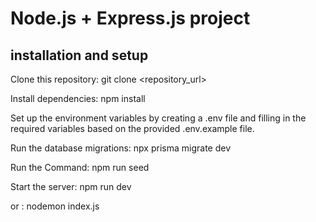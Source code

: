 # Node.js + Express.js project

## installation and setup
Clone this repository: git clone <repository_url>

Install dependencies: npm install

Set up the environment variables by creating a .env file and filling in the required variables based on the provided .env.example file.

Run the database migrations: npx prisma migrate dev

Run the Command: npm run seed

Start the server: npm run dev

or : nodemon index.js

